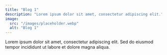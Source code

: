 ```yaml
---
title: "Blog 1"
description: "Lorem ipsum dolor sit amet, consectetur adipiscing elit."
image:
  src: "/images/placeholder.webp"
  alt: "Blog 1"
---
```


Lorem ipsum dolor sit amet, consectetur adipiscing elit. Sed do eiusmod tempor incididunt ut labore et dolore magna aliqua.
